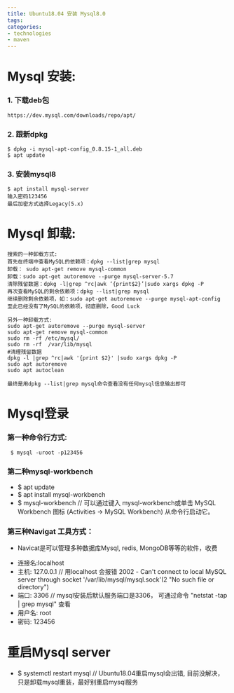 ```yaml
---
title: Ubuntu18.04 安装 Mysql8.0
tags: 
categories:
- technologies
- maven
---
```


# Mysql 安装:

### 1. 下载deb包
	https://dev.mysql.com/downloads/repo/apt/

### 2. 跟新dpkg
	$ dpkg -i mysql-apt-config_0.8.15-1_all.deb
	$ apt update

### 3. 安装mysql8
	$ apt install mysql-server
	输入密码123456
	最后加密方式选择Legacy(5.x)

# Mysql 卸载:

```
搜索的一种卸载方式:
首先在终端中查看MySQL的依赖项：dpkg --list|grep mysql
卸载： sudo apt-get remove mysql-common
卸载：sudo apt-get autoremove --purge mysql-server-5.7
清除残留数据：dpkg -l|grep ^rc|awk ‘{print$2}’|sudo xargs dpkg -P
再次查看MySQL的剩余依赖项：dpkg --list|grep mysql
继续删除剩余依赖项，如：sudo apt-get autoremove --purge mysql-apt-config
至此已经没有了MySQL的依赖项，彻底删除，Good Luck

另外一种卸载方式:
sudo apt-get autoremove --purge mysql-server 
sudo apt-get remove mysql-common
sudo rm -rf /etc/mysql/ 
sudo rm -rf  /var/lib/mysql
​​#清理残留数据
dpkg -l |grep ^rc|awk '{print $2}' |sudo xargs dpkg -P  
sudo apt autoremove
sudo apt autoclean

最终是用dpkg --list|grep mysql命令查看没有任何mysql信息输出即可
```

# Mysql登录

### 第一种命令行方式:
```
 $ mysql -uroot -p123456
```
### 第二种mysql-workbench
 * $ apt update
 * $ apt install mysql-workbench
 * $ mysql-workbench		// 可以通过键入 mysql-workbench或单击 MySQL Workbench 图标 (Activities -> MySQL Workbench) 从命令行启动它。

### 第三种Navigat 工具方式：
 - Navicat是可以管理多种数据库Mysql, redis, MongoDB等等的软件，收费
 * 连接名:localhost
 * 主机: 127.0.0.1		// 用localhost 会报错 2002 - Can't connect to local MySQL server through socket '/var/lib/mysql/mysql.sock'(2 "No such file or directory")
 * 端口: 3306			// mysql安装后默认服务端口是3306， 可通过命令 "netstat -tap | grep mysql" 查看
 * 用户名: root
 * 密码: 123456
 
# 重启Mysql server
 * $ systemctl restart mysql	// Ubuntu18.04重启mysql会出错, 目前没解决，只是卸载mysql重装，最好别重启mysql服务

